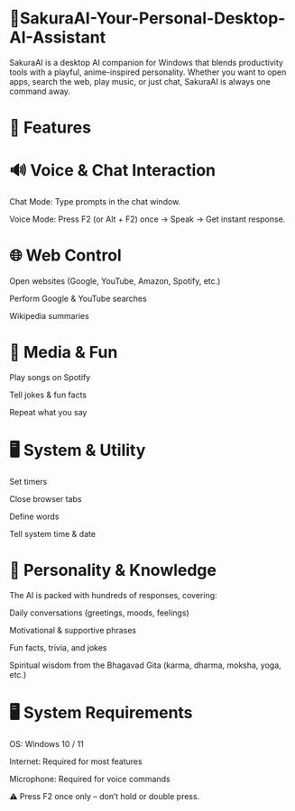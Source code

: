 # 🌸SakuraAI-Your-Personal-Desktop-AI-Assistant
SakuraAI is a desktop AI companion for Windows that blends productivity tools with a playful, anime-inspired personality. Whether you want to open apps, search the web, play music, or just chat, SakuraAI is always one command away.

# 🚀 Features
# 🔊 Voice & Chat Interaction

Chat Mode: Type prompts in the chat window.

Voice Mode: Press F2 (or Alt + F2) once → Speak → Get instant response.

# 🌐 Web Control

Open websites (Google, YouTube, Amazon, Spotify, etc.)

Perform Google & YouTube searches

Wikipedia summaries

# 🎵 Media & Fun

Play songs on Spotify

Tell jokes & fun facts

Repeat what you say

# 🖥️ System & Utility

Set timers

Close browser tabs

Define words

Tell system time & date

# 💬 Personality & Knowledge

The AI is packed with hundreds of responses, covering:

Daily conversations (greetings, moods, feelings)

Motivational & supportive phrases

Fun facts, trivia, and jokes

Spiritual wisdom from the Bhagavad Gita (karma, dharma, moksha, yoga, etc.)


# 🖥️ System Requirements

OS: Windows 10 / 11

Internet: Required for most features

Microphone: Required for voice commands




⚠️ Press F2 once only – don’t hold or double press.
